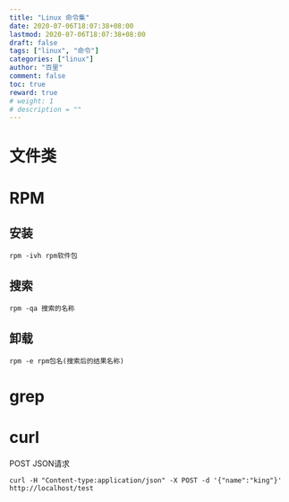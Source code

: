 ```yaml
---
title: "Linux 命令集"
date: 2020-07-06T18:07:38+08:00
lastmod: 2020-07-06T18:07:38+08:00
draft: false
tags: ["linux", "命令"]
categories: ["linux"]
author: "百里"
comment: false
toc: true
reward: true
# weight: 1
# description = ""
---
```


# 文件类

## 

# RPM

## 安装

`rpm -ivh rpm软件包`

## 搜索

`rpm -qa 搜索的名称`

## 卸载

`rpm -e rpm包名(搜索后的结果名称)`

# grep 

# curl

POST JSON请求

```
curl -H "Content-type:application/json" -X POST -d '{"name":"king"}' http://localhost/test
```

